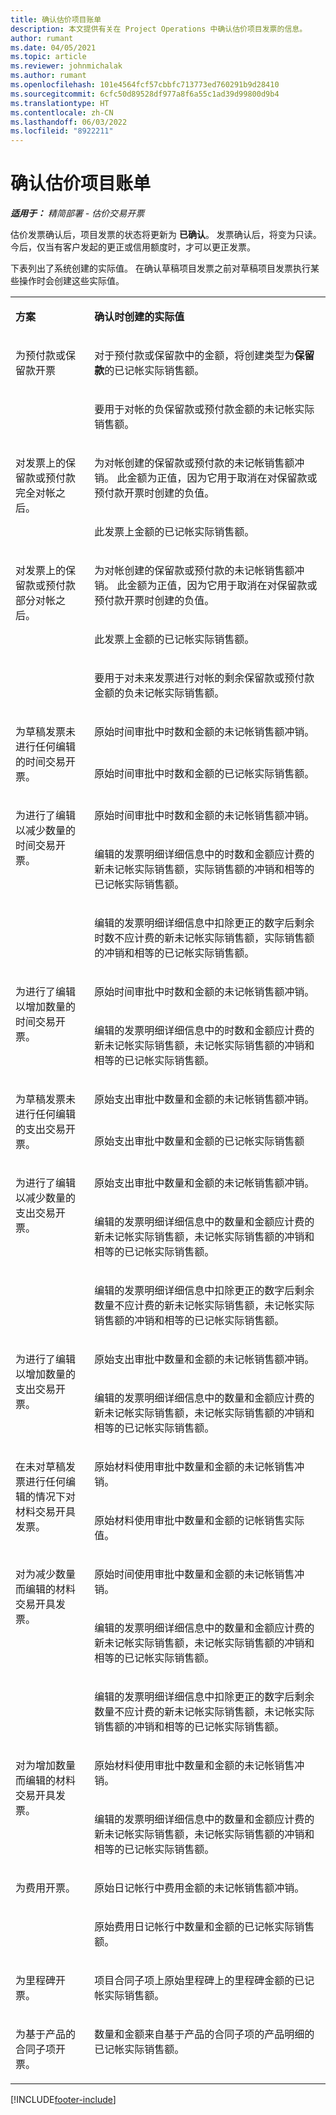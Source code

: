 ```yaml
---
title: 确认估价项目账单
description: 本文提供有关在 Project Operations 中确认估价项目发票的信息。
author: rumant
ms.date: 04/05/2021
ms.topic: article
ms.reviewer: johnmichalak
ms.author: rumant
ms.openlocfilehash: 101e4564fcf57cbbfc713773ed760291b9d28410
ms.sourcegitcommit: 6cfc50d89528df977a8f6a55c1ad39d99800d9b4
ms.translationtype: HT
ms.contentlocale: zh-CN
ms.lasthandoff: 06/03/2022
ms.locfileid: "8922211"
---
```

# <a name="confirm-a-proforma-project-invoice"></a>确认估价项目账单 

_**适用于：** 精简部署 - 估价交易开票_


估价发票确认后，项目发票的状态将更新为 **已确认**。 发票确认后，将变为只读。 今后，仅当有客户发起的更正或信用额度时，才可以更正发票。

下表列出了系统创建的实际值。 在确认草稿项目发票之前对草稿项目发票执行某些操作时会创建这些实际值。

<table border="0" cellspacing="0" cellpadding="0">
    <tbody>
        <tr>
            <td width="216" valign="top">
                <p>
                    <strong>方案</strong>
                </p>
            </td>
            <td width="808" valign="top">
                <p>
                    <strong>确认时创建的实际值</strong>
                </p>
            </td>
        </tr>
        <tr>
            <td width="216" rowspan="2" valign="top">
                <p>
为预付款或保留款开票 </p>
            </td>
            <td width="408" valign="top">
                <p>
对于预付款或保留款中的金额，将创建类型为<strong>保留款</strong>的已记帐实际销售额。
                </p>
            </td>
        </tr>
        <tr>
            <td width="408" valign="top">
                <p>
要用于对帐的负保留款或预付款金额的未记帐实际销售额。
                </p>
            </td>
        </tr>
        <tr>
            <td width="216" rowspan="2" valign="top">
                <p>
对发票上的保留款或预付款完全对帐之后。
                </p>
            </td>
            <td width="408" valign="top">
                <p>
为对帐创建的保留款或预付款的未记帐销售额冲销。 此金额为正值，因为它用于取消在对保留款或预付款开票时创建的负值。
                </p>
            </td>
        </tr>
        <tr>
            <td width="408" valign="top">
                <p>
此发票上金额的已记帐实际销售额。
                </p>
            </td>
        </tr>
        <tr>
            <td width="216" rowspan="3" valign="top">
                <p>
对发票上的保留款或预付款部分对帐之后。
                </p>
            </td>
            <td width="408" valign="top">
                <p>
为对帐创建的保留款或预付款的未记帐销售额冲销。 此金额为正值，因为它用于取消在对保留款或预付款开票时创建的负值。
                </p>
            </td>
        </tr>
        <tr>
            <td width="408" valign="top">
                <p>
此发票上金额的已记帐实际销售额。
                </p>
            </td>
        </tr>
        <tr>
            <td width="408" valign="top">
                <p>
要用于对未来发票进行对帐的剩余保留款或预付款金额的负未记帐实际销售额。
                </p>
            </td>
        </tr>
        <tr>
            <td width="216" rowspan="2" valign="top">
                <p>
为草稿发票未进行任何编辑的时间交易开票。
                </p>
            </td>
            <td width="408" valign="top">
                <p>
原始时间审批中时数和金额的未记帐销售额冲销。
                </p>
            </td>
        </tr>
        <tr>
            <td width="408" valign="top">
                <p>
原始时间审批中时数和金额的已记帐实际销售额。
                </p>
            </td>
        </tr>
        <tr>
            <td width="216" rowspan="3" valign="top">
                <p>
为进行了编辑以减少数量的时间交易开票。
                </p>
            </td>
            <td width="408" valign="top">
                <p>
原始时间审批中时数和金额的未记帐销售额冲销。
                </p>
            </td>
        </tr>
        <tr>
            <td width="408" valign="top">
                <p>
编辑的发票明细详细信息中的时数和金额应计费的新未记帐实际销售额，实际销售额的冲销和相等的已记帐实际销售额。
                </p>
            </td>
        </tr>
        <tr>
            <td width="408" valign="top">
                <p>
编辑的发票明细详细信息中扣除更正的数字后剩余时数不应计费的新未记帐实际销售额，实际销售额的冲销和相等的已记帐实际销售额。
                </p>
            </td>
        </tr>
        <tr>
            <td width="216" rowspan="2" valign="top">
                <p>
为进行了编辑以增加数量的时间交易开票。
                </p>
            </td>
            <td width="408" valign="top">
                <p>
原始时间审批中时数和金额的未记帐销售额冲销。
                </p>
            </td>
        </tr>
        <tr>
            <td width="408" valign="top">
                <p>
编辑的发票明细详细信息中的时数和金额应计费的新未记帐实际销售额，未记帐实际销售额的冲销和相等的已记帐实际销售额。
                </p>
            </td>
        </tr>
        <tr>
            <td width="216" rowspan="2" valign="top">
                <p>
为草稿发票未进行任何编辑的支出交易开票。
                </p>
            </td>
            <td width="408" valign="top">
                <p>
原始支出审批中数量和金额的未记帐销售额冲销。
                </p>
            </td>
        </tr>
        <tr>
            <td width="408" valign="top">
                <p>
原始支出审批中数量和金额的已记帐实际销售额 </p>
            </td>
        </tr>
        <tr>
            <td width="216" rowspan="3" valign="top">
                <p>
为进行了编辑以减少数量的支出交易开票。
                </p>
            </td>
            <td width="408" valign="top">
                <p>
原始支出审批中数量和金额的未记帐销售额冲销。
                </p>
            </td>
        </tr>
        <tr>
            <td width="408" valign="top">
                <p>
编辑的发票明细详细信息中的数量和金额应计费的新未记帐实际销售额，未记帐实际销售额的冲销和相等的已记帐实际销售额。
                </p>
            </td>
        </tr>
        <tr>
            <td width="408" valign="top">
                <p>
编辑的发票明细详细信息中扣除更正的数字后剩余数量不应计费的新未记帐实际销售额，未记帐实际销售额的冲销和相等的已记帐实际销售额。
                </p>
            </td>
        </tr>
        <tr>
            <td width="216" rowspan="2" valign="top">
                <p>
为进行了编辑以增加数量的支出交易开票。
                </p>
            </td>
            <td width="408" valign="top">
                <p>
原始支出审批中数量和金额的未记帐销售额冲销。
                </p>
            </td>
        </tr>
        <tr>
            <td width="408" valign="top">
                <p>
编辑的发票明细详细信息中的数量和金额应计费的新未记帐实际销售额，未记帐实际销售额的冲销和相等的已记帐实际销售额。 
                </p>
            </td>
        </tr>
        <tr>
            <td width="216" rowspan="2" valign="top">
                <p>
在未对草稿发票进行任何编辑的情况下对材料交易开具发票。
                </p>
            </td>
            <td width="408" valign="top">
                <p>
原始材料使用审批中数量和金额的未记帐销售冲销。
                </p>
            </td>
        </tr>
        <tr>
            <td width="408" valign="top">
                <p>
原始材料使用审批中数量和金额的记帐销售实际值。
                </p>
            </td>
        </tr>
        <tr>
            <td width="216" rowspan="3" valign="top">
                <p>
对为减少数量而编辑的材料交易开具发票。
                </p>
            </td>
            <td width="408" valign="top">
                <p>
原始时间使用审批中数量和金额的未记帐销售冲销。
                </p>
            </td>
        </tr>
        <tr>
            <td width="408" valign="top">
                <p>
编辑的发票明细详细信息中的数量和金额应计费的新未记帐实际销售额，未记帐实际销售额的冲销和相等的已记帐实际销售额。
                </p>
            </td>
        </tr>
        <tr>
            <td width="408" valign="top">
                <p>
编辑的发票明细详细信息中扣除更正的数字后剩余数量不应计费的新未记帐实际销售额，未记帐实际销售额的冲销和相等的已记帐实际销售额。
                </p>
            </td>
        </tr>
        <tr>
            <td width="216" rowspan="2" valign="top">
                <p>
对为增加数量而编辑的材料交易开具发票。
                </p>
            </td>
            <td width="408" valign="top">
                <p>
原始材料使用审批中数量和金额的未记帐销售冲销。
                </p>
            </td>
        </tr>
        <tr>
            <td width="408" valign="top">
                <p>
编辑的发票明细详细信息中的数量和金额应计费的新未记帐实际销售额，未记帐实际销售额的冲销和相等的已记帐实际销售额。
                </p>
            </td>
        </tr>
        <tr>
            <td width="216" rowspan="2" valign="top">
                <p>
为费用开票。
                </p>
            </td>
            <td width="408" valign="top">
                <p>
原始日记帐行中费用金额的未记帐销售额冲销。
                </p>
            </td>
        </tr>
        <tr>
            <td width="408" valign="top">
                <p>
原始费用日记帐行中数量和金额的已记帐实际销售额。
                </p>
            </td>
        </tr>
        <tr>
            <td width="216" valign="top">
                <p>
为里程碑开票。
                </p>
            </td>
            <td width="408" valign="top">
                <p>
项目合同子项上原始里程碑上的里程碑金额的已记帐实际销售额。
                </p>
            </td>
        </tr>
        <tr>
            <td width="216" valign="top">
                <p>
为基于产品的合同子项开票。
                </p>
            </td>
            <td width="408" valign="top">
                <p>
数量和金额来自基于产品的合同子项的产品明细的已记帐实际销售额。
                </p>
            </td>
        </tr>
    </tbody>
</table>


[!INCLUDE[footer-include](../../includes/footer-banner.md)]
